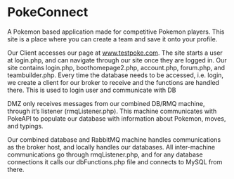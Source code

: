 # PokeConnect

A Pokemon based application made for competitive Pokemon players. This site is a place where you can create a team and save it onto your profile.

Our Client accesses our page at www.testpoke.com. The site starts a user at login.php, and can navigate through our site once they are logged in. Our site contains login.php, boothomepage2.php, account.php, forum.php, and teambuilder.php. Every time the database needs to be accessed, i.e. login, we create a client for our broker to receive and the functions are handled there. This is used to login user and communicate with DB

DMZ only receives messages from our combined DB/RMQ machine, through it’s listener (rmqListener.php). This machine communicates with PokeAPI to populate our database with information about Pokemon, moves, and typings.

Our combined database and RabbitMQ machine handles communications as the broker host, and locally handles our databases. All inter-machine communications go through rmqListener.php, and for any database connections it calls our dbFunctions.php file and connects to MySQL from there.
